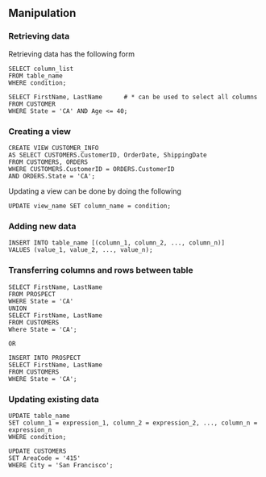## Manipulation

### Retrieving data
Retrieving data has the following form
```
SELECT column_list
FROM table_name
WHERE condition;

SELECT FirstName, LastName      # * can be used to select all columns
FROM CUSTOMER
WHERE State = 'CA' AND Age <= 40;
```

### Creating a view
```
CREATE VIEW CUSTOMER_INFO
AS SELECT CUSTOMERS.CustomerID, OrderDate, ShippingDate
FROM CUSTOMERS, ORDERS
WHERE CUSTOMERS.CustomerID = ORDERS.CustomerID
AND ORDERS.State = 'CA';
```
Updating a view can be done by doing the following
```
UPDATE view_name SET column_name = condition;
```

### Adding new data
```
INSERT INTO table_name [(column_1, column_2, ..., column_n)]
VALUES (value_1, value_2, ..., value_n);
```

### Transferring columns and rows between table
```
SELECT FirstName, LastName
FROM PROSPECT
WHERE State = 'CA'
UNION 
SELECT FirstName, LastName
FROM CUSTOMERS
Where State = 'CA';

OR

INSERT INTO PROSPECT
SELECT FirstName, LastName
FROM CUSTOMERS
WHERE State = 'CA';
```

### Updating existing data
```
UPDATE table_name
SET column_1 = expression_1, column_2 = expression_2, ..., column_n = expression_n
WHERE condition;

UPDATE CUSTOMERS
SET AreaCode = '415'
WHERE City = 'San Francisco';
```

